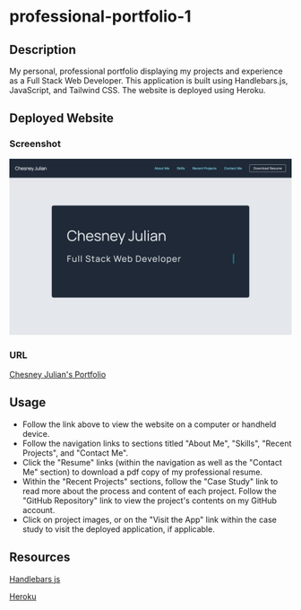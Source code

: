 # professional-portfolio-1

## Description

My personal, professional portfolio displaying my projects and experience as a Full Stack Web Developer. This application is built using Handlebars.js, JavaScript, and Tailwind CSS. The website is deployed using Heroku. 

## Deployed Website

### Screenshot 
![Deployed Application](/public/images/deployed-screenshot.png)
### URL
[Chesney Julian's Portfolio](https://chesneyjulian-a6cc6bf5b71b.herokuapp.com/)
## Usage
- Follow the link above to view the website on a computer or handheld device. 
- Follow the navigation links to sections titled "About Me", "Skills", "Recent Projects", and "Contact Me".
- Click the "Resume" links (within the navigation as well as the "Contact Me" section) to download a pdf copy of my professional resume.
- Within the "Recent Projects" sections, follow the "Case Study" link to read more about the process and content of each project. Follow the "GitHub Repository" link to view the project's contents on my GitHub account.
- Click on project images, or on the "Visit the App" link within the case study to visit the deployed application, if applicable.
## Resources
[Handlebars js](https://handlebarsjs.com/)

[Heroku](https://www.heroku.com/platform)